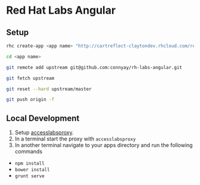 # Red Hat Labs Angular

## Setup

```bash
rhc create-app <app name> "http://cartreflect-claytondev.rhcloud.com/reflect?github=connyay/openshift-node-diy"
```

```bash
cd <app name>
```

```bash
git remote add upstream git@github.com:connyay/rh-labs-angular.git
```

```bash
git fetch upstream
```

```bash
git reset --hard upstream/master
```

```bash
git push origin -f
```

## Local Development

1. Setup [accesslabsproxy](https://github.com/connyay/accesslabsproxy).
2. In a terminal start the proxy with `accesslabsproxy`
3. In another terminal navigate to your apps directory and run the following commands
  - `npm install`
  - `bower install`
  - `grunt serve`
